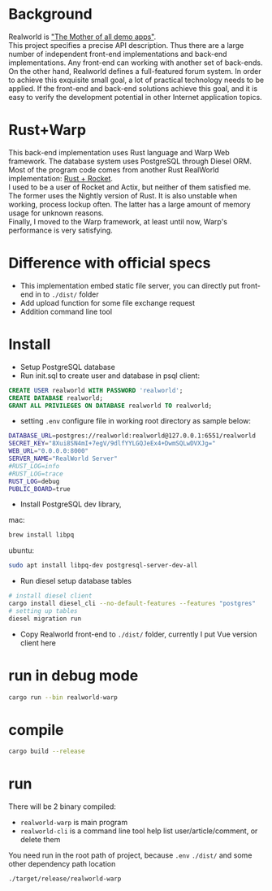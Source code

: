 # Background
Realworld is ["The Mother of all demo apps"](https://codebase.show/projects/realworld).  
This project specifies a precise API description. Thus there are a large number of independent front-end implementations and back-end implementations. Any front-end can working with another set of back-ends.  
On the other hand, Realworld defines a full-featured forum system. In order to achieve this exquisite small goal, a lot of practical technology needs to be applied. If the front-end and back-end solutions achieve this goal, and it is easy to verify the development potential in other Internet application topics.  

# Rust+Warp
This back-end implementation uses Rust language and Warp Web framework. The database system uses PostgreSQL through Diesel ORM.  
Most of the program code comes from another Rust RealWorld implementation: [Rust + Rocket](https://github.com/TatriX/realworld-rust-rocket).  
I used to be a user of Rocket and Actix, but neither of them satisfied me. The former uses the Nightly version of Rust. It is also unstable when working, process lockup often. The latter has a large amount of memory usage for unknown reasons.  
Finally, I moved to the Warp framework, at least until now, Warp's performance is very satisfying.  

# Difference with official specs
* This implementation embed static file server, you can directly put front-end in to `./dist/` folder
* Add upload function for some file exchange request 
* Addition command line tool

# Install
* Setup PostgreSQL database
* Run init.sql to create user and database in psql client:  
```sql
CREATE USER realworld WITH PASSWORD 'realworld';
CREATE DATABASE realworld;
GRANT ALL PRIVILEGES ON DATABASE realworld TO realworld;
```
* setting `.env` configure file in working root directory as sample below:
```bash
DATABASE_URL=postgres://realworld:realworld@127.0.0.1:6551/realworld
SECRET_KEY="8Xui8SN4mI+7egV/9dlfYYLGQJeEx4+DwmSQLwDVXJg="
WEB_URL="0.0.0.0:8000"
SERVER_NAME="RealWorld Server"
#RUST_LOG=info
#RUST_LOG=trace
RUST_LOG=debug
PUBLIC_BOARD=true
```
* Install PostgreSQL dev library,  

mac: 
```bash
brew install libpq
```
ubuntu:   
```bash 
sudo apt install libpq-dev postgresql-server-dev-all
```

* Run diesel setup database tables
```bash
# install diesel client
cargo install diesel_cli --no-default-features --features "postgres"
# setting up tables
diesel migration run
```
* Copy Realworld front-end to `./dist/` folder, currently I put Vue version client here

# run in debug mode
```bash
cargo run --bin realworld-warp
```

# compile
```bash
cargo build --release
```

# run
There will be 2 binary compiled:  
* `realworld-warp` is main program
* `realworld-cli` is a command line tool help list user/article/comment, or delete them  

You need run in the root path of project, because `.env`  `./dist/` and some other dependency path location
```bash
./target/release/realworld-warp
```




